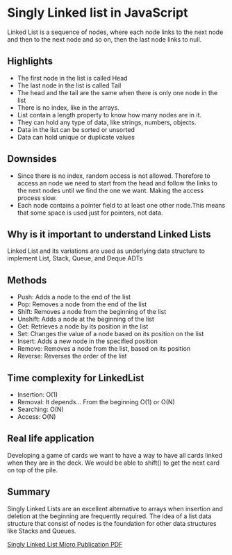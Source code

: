 # Singly Linked list in JavaScript
Linked List is a sequence of nodes, where each node links to the next node and then to the next node and so on,  then the last node links to null.

## Highlights
- The first node in the list is called Head
- The last node in the list is called Tail
- The head and the tail are the same when there is only one node in the list
- There is no index, like in the arrays.
- List contain a length property to know how many nodes are in it.
- They can hold any type of data, like strings, numbers, objects.
- Data in the list can be sorted or unsorted
- Data can hold unique or duplicate values

## Downsides
- Since there is no index,  random access is not allowed.  Therefore to access an node we need to start from the head and follow the links to the next nodes until we find the one we want. Making the access process slow.
- Each node contains a pointer field to at least one other node.This means that some space is used just for pointers, not data.


## Why is it important to understand Linked Lists
Linked List and its variations are used as underlying data structure to implement List, Stack, Queue, and Deque ADTs

## Methods
- Push: Adds a node to the end of the list
- Pop: Removes a node from the end of the list
- Shift: Removes a node from the beginning of the list
- Unshift: Adds a node at the beginning of the list
- Get: Retrieves a node by its position in the list
- Set: Changes the value of a node based on its position on the list
- Insert: Adds a new node in the specified position
- Remove: Removes a node from the list, based on its position
- Reverse: Reverses the order of the list

## Time complexity for LinkedList
- Insertion: O(1)
- Removal: It depends... From the beginning O(1) or O(N)
- Searching: O(N)
- Access: O(N)

## Real life application
Developing a game of cards we want to have a way to have all cards linked when they are in the deck. We would be able to shift()  to get the next  card on top of the pile.

## Summary
Singly Linked Lists are an excellent alternative to arrays when insertion and deletion at the beginning are frequently required.
The idea of a list data structure that consist of nodes is the foundation for other data structures like Stacks and Queues.

[Singly Linked List Micro Publication PDF](../../publications/singly_link_list.pdf)